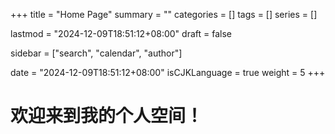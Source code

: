 +++
title = "Home Page"
summary = ""
categories = []
tags = []
series = []

lastmod = "2024-12-09T18:51:12+08:00"
draft = false

sidebar = ["search", "calendar", "author"]

date = "2024-12-09T18:51:12+08:00"
isCJKLanguage = true
weight = 5
+++

# 欢迎来到我的个人空间！
